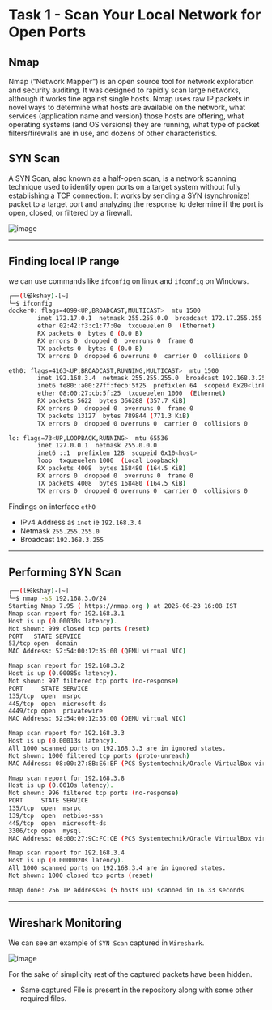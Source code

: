 # Task 1 -  Scan Your Local Network for Open Ports

## Nmap

Nmap (“Network Mapper”) is an open source tool for network exploration and security auditing. It was designed to rapidly scan large networks, although it works fine against single hosts. Nmap uses raw IP packets in novel ways to determine what hosts are available on the network, what services (application name and version) those hosts are offering, what operating systems (and OS versions) they are running, what type of packet filters/firewalls are in use, and dozens of other characteristics.

## SYN Scan

A SYN Scan, also known as a half-open scan, is a network scanning technique used to identify open ports on a target system without fully establishing a TCP connection. It works by sending a SYN (synchronize) packet to a target port and analyzing the response to determine if the port is open, closed, or filtered by a firewall.

![image](https://media.geeksforgeeks.org/wp-content/uploads/20220715123349/synscanning1.png)

---

## Finding local IP range

we can use commands like `ifconfig` on linux and `ifconfig` on Windows.

```bash
┌──(l㉿kshay)-[~]
└─$ ifconfig
docker0: flags=4099<UP,BROADCAST,MULTICAST>  mtu 1500
        inet 172.17.0.1  netmask 255.255.0.0  broadcast 172.17.255.255
        ether 02:42:f3:c1:77:0e  txqueuelen 0  (Ethernet)
        RX packets 0  bytes 0 (0.0 B)
        RX errors 0  dropped 0  overruns 0  frame 0
        TX packets 0  bytes 0 (0.0 B)
        TX errors 0  dropped 6 overruns 0  carrier 0  collisions 0

eth0: flags=4163<UP,BROADCAST,RUNNING,MULTICAST>  mtu 1500
        inet 192.168.3.4  netmask 255.255.255.0  broadcast 192.168.3.255
        inet6 fe80::a00:27ff:fecb:5f25  prefixlen 64  scopeid 0x20<link>
        ether 08:00:27:cb:5f:25  txqueuelen 1000  (Ethernet)
        RX packets 5622  bytes 366288 (357.7 KiB)
        RX errors 0  dropped 0  overruns 0  frame 0
        TX packets 13127  bytes 789844 (771.3 KiB)
        TX errors 0  dropped 0 overruns 0  carrier 0  collisions 0

lo: flags=73<UP,LOOPBACK,RUNNING>  mtu 65536
        inet 127.0.0.1  netmask 255.0.0.0
        inet6 ::1  prefixlen 128  scopeid 0x10<host>
        loop  txqueuelen 1000  (Local Loopback)
        RX packets 4008  bytes 168480 (164.5 KiB)
        RX errors 0  dropped 0  overruns 0  frame 0
        TX packets 4008  bytes 168480 (164.5 KiB)
        TX errors 0  dropped 0 overruns 0  carrier 0  collisions 0
```

Findings on interface `eth0`

- IPv4 Address as `inet` ie `192.168.3.4`
- Netmask `255.255.255.0`
- Broadcast `192.168.3.255`

---

## Performing SYN Scan

```bash
┌──(l㉿kshay)-[~]
└─$ nmap -sS 192.168.3.0/24
Starting Nmap 7.95 ( https://nmap.org ) at 2025-06-23 16:08 IST
Nmap scan report for 192.168.3.1
Host is up (0.00030s latency).
Not shown: 999 closed tcp ports (reset)
PORT   STATE SERVICE
53/tcp open  domain
MAC Address: 52:54:00:12:35:00 (QEMU virtual NIC)

Nmap scan report for 192.168.3.2
Host is up (0.00085s latency).
Not shown: 997 filtered tcp ports (no-response)
PORT     STATE SERVICE
135/tcp  open  msrpc
445/tcp  open  microsoft-ds
4449/tcp open  privatewire
MAC Address: 52:54:00:12:35:00 (QEMU virtual NIC)

Nmap scan report for 192.168.3.3
Host is up (0.00013s latency).
All 1000 scanned ports on 192.168.3.3 are in ignored states.
Not shown: 1000 filtered tcp ports (proto-unreach)
MAC Address: 08:00:27:8B:E6:EF (PCS Systemtechnik/Oracle VirtualBox virtual NIC)

Nmap scan report for 192.168.3.8
Host is up (0.0010s latency).
Not shown: 996 filtered tcp ports (no-response)
PORT     STATE SERVICE
135/tcp  open  msrpc
139/tcp  open  netbios-ssn
445/tcp  open  microsoft-ds
3306/tcp open  mysql
MAC Address: 08:00:27:9C:FC:CE (PCS Systemtechnik/Oracle VirtualBox virtual NIC)

Nmap scan report for 192.168.3.4
Host is up (0.0000020s latency).
All 1000 scanned ports on 192.168.3.4 are in ignored states.
Not shown: 1000 closed tcp ports (reset)

Nmap done: 256 IP addresses (5 hosts up) scanned in 16.33 seconds
```

---

## Wireshark Monitoring

We can see an example of `SYN Scan` captured in `Wireshark`.

![image](https://i.ibb.co/TMGm4VDS/Screenshot-2025-06-23-170624.png)

For the sake of simplicity rest of the captured packets have been hidden.

- Same captured File is present in the repository along with some other required files.
